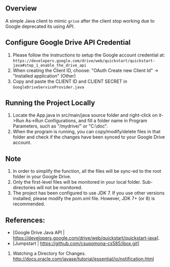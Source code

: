 Overview
--------
A simple Java client to mimic <code>grive</code> after the client stop working due to Google deprecated its using API.

Configure Google Drive API Credential
----------------------------------------
1. Please follow the instructions to setup the Google account credential at: `https://developers.google.com/drive/web/quickstart/quickstart-java#step_1_enable_the_drive_api`
2. When creating the Client ID, choose: "OAuth Create new Client Id" -> "Installed application" (Other)
3. Copy and paste the CLIENT ID and CLIENT SECRET in `GoogleDriveServiceProvider.java`

Running the Project Locally
----------------------------------------
1. Locate the App.java in src/main/java source folder and right-click on it->Run As->Run Configurations, and fill a folder name in Program Parameters, such as "/mydrive/" or "C:\doc\".
2. When the program is running, you can copy/modify/delete files in that folder and check if the changes have been synced to your Google Drive account.

Note
----------------------------------------
1. In order to simplify the function, all the files will be sync-ed to the root folder in your Google Drive.
2. Only the first-level files will be monitored in your local folder. Sub-directories will not be monitored.
3. The project has been configured to use JDK 7. If you use other versions installed, please modify the pom.xml file. However, JDK 7+ (or 8) is recommended.

References:
----------------------------------------
* [Google Drive Java API | https://developers.google.com/drive/web/quickstart/quickstart-java].
* [Jumpstart | https://github.com/csupomona-cs585/ibox.git]
1. Watching a Directory for Changes. http://docs.oracle.com/javase/tutorial/essential/io/notification.html

